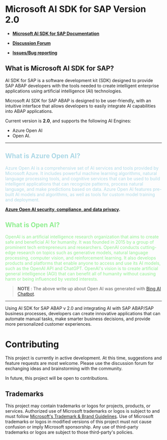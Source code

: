 # Microsoft AI SDK for SAP Version 2.0

- **[Microsoft AI SDK for SAP Documentation](https://microsoft.github.io/aisdkforsapabap/)**

- **[Discussion Forum](https://github.com/microsoft/aisdkforsapabap/discussions)**

- **[Issues/Bug reporting](https://github.com/microsoft/aisdkforsapabap/issues)**

## What is Microsoft AI SDK for SAP?
AI SDK for SAP is a software development kit (SDK) designed to provide SAP ABAP developers with the tools needed to create intelligent enterprise applications using artificial intelligence (AI) technologies.

Microsoft AI SDK for SAP ABAP is designed to be user-friendly, with an intuitive interface that allows developers to easily integrate AI capabilities into ABAP applications. 

Current version is **2.0**, and supports the following AI Engines: 
- Azure Open AI 
- Open AI.
---

##  <font color="lightblue"> What is Azure Open AI?

Azure Open AI is a comprehensive set of AI services and tools provided by Microsoft Azure. It includes powerful machine learning algorithms, natural language processing tools, and cognitive services that can be used to build intelligent applications that can recognize patterns, process natural language, and make predictions based on data. Azure Open AI features pre-built AI models and algorithms, as well as tools for custom model training and deployment.
</font>

**[Azure Open AI security, compliance, and data privacy](https://learn.microsoft.com/en-us/legal/cognitive-services/openai/data-privacy?context=%2Fazure%2Fcognitive-services%2Fopenai%2Fcontext%2Fcontext).**



## <font color="lightgreen">What is Open AI?
OpenAI is an artificial intelligence research organization that aims to create safe and beneficial AI for humanity. It was founded in 2015 by a group of prominent tech entrepreneurs and researchers. OpenAI conducts cutting-edge research on topics such as generative models, natural language processing, computer vision, and reinforcement learning. It also develops products and platforms that enable anyone to access and use its AI models, such as the OpenAI API  and ChatGPT. OpenAI's vision is to create artificial general intelligence (AGI) that can benefit all of humanity without causing harm or being influenced by vested interests.

>**NOTE** : The above write up about Open AI was generated with [Bing AI Chatbot](https://www.microsoft.com/en-us/bing?form=MA13FJ).

</font>

---

Using AI SDK for SAP ABAP v 2.0 and integrating AI with SAP ABAP/SAP business processes, developers can create innovative applications that can automate manual tasks, make smarter business decisions, and provide more personalized customer experiences.



# Contributing

This project is currently in active development. At this time, suggestions and feature requests are most welcome. Please use the discussion forum for exchanging ideas and brainstorming with the community.

In future, this project will be open to contributions.

## Trademarks

This project may contain trademarks or logos for projects, products, or services. Authorized use of Microsoft 
trademarks or logos is subject to and must follow 
[Microsoft's Trademark & Brand Guidelines](https://www.microsoft.com/en-us/legal/intellectualproperty/trademarks/usage/general).
Use of Microsoft trademarks or logos in modified versions of this project must not cause confusion or imply Microsoft sponsorship.
Any use of third-party trademarks or logos are subject to those third-party's policies.
